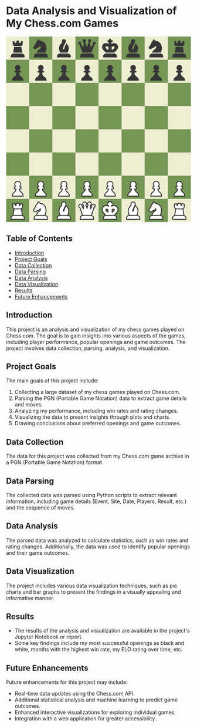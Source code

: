 # Data Analysis and Visualization of My Chess.com Games
![Chessboard](link-to-chessboard-image.png)

## Table of Contents
- [Introduction](#introduction)
- [Project Goals](#project-goals)
- [Data Collection](#data-collection)
- [Data Parsing](#data-parsing)
- [Data Analysis](#data-analysis)
- [Data Visualization](#data-visualization)
- [Results](#results)
- [Future Enhancements](#future-enhancements)

## Introduction

This project is an analysis and visualization of my chess games played on Chess.com. 
The goal is to gain insights into various aspects of the games, including player performance, popular openings and game outcomes. 
The project involves data collection, parsing, analysis, and visualization.

## Project Goals

The main goals of this project include:

1. Collecting a large dataset of my chess games played on Chess.com.
2. Parsing the PGN (Portable Game Notation) data to extract game details and moves.
3. Analyzing my performance, including win rates and rating changes.
4. Visualizing the data to present insights through plots and charts.
5. Drawing conclusions about preferred openings and game outcomes.

## Data Collection

The data for this project was collected from my Chess.com game archive in a PGN (Portable Game Notation) format.

## Data Parsing

The collected data was parsed using Python scripts to extract relevant information, including game details (Event, Site, Date, Players, Result, etc.) and the sequence of moves.

## Data Analysis

The parsed data was analyzed to calculate statistics, such as win rates and rating changes. Additionally, the data was used to identify popular openings and their game outcomes.

## Data Visualization

The project includes various data visualization techniques, such as pie charts and bar graphs to present the findings in a visually appealing and informative manner.

## Results

- The results of the analysis and visualization are available in the project's Jupyter Notebook or report.
- Some key findings include my most successful openings as black and white, months with the highest win rate, my ELO rating over time, etc.

## Future Enhancements

Future enhancements for this project may include:

- Real-time data updates using the Chess.com API.
- Additional statistical analysis and machine learning to predict game outcomes.
- Enhanced interactive visualizations for exploring individual games.
- Integration with a web application for greater accessibility.


